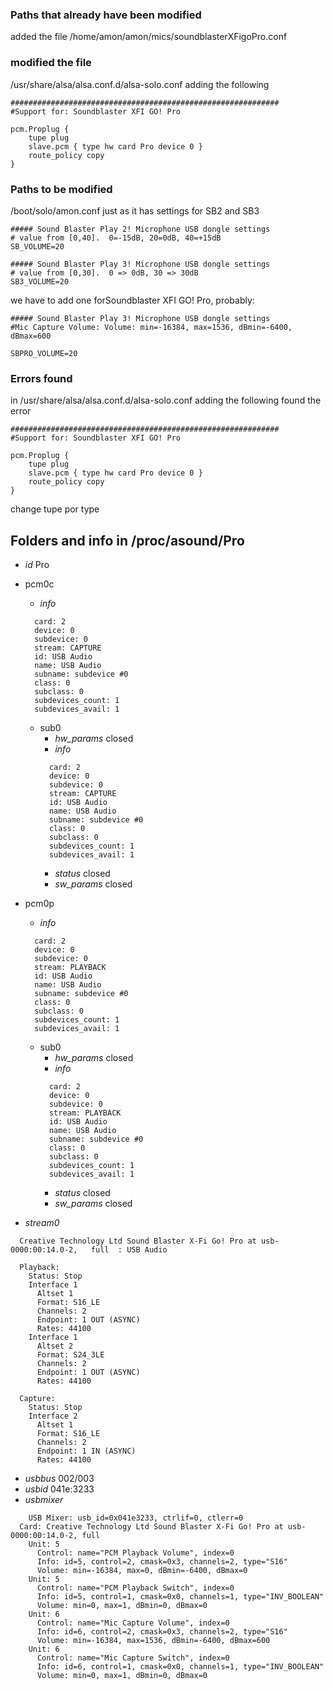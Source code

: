 ### Paths that already have been modified

added the file /home/amon/amon/mics/soundblasterXFigoPro.conf

### modified the file

/usr/share/alsa/alsa.conf.d/alsa-solo.conf adding the following

    ############################################################
    #Support for: Soundblaster XFI GO! Pro

    pcm.Proplug {
	    tupe plug
	    slave.pcm { type hw card Pro device 0 }
	    route_policy copy
    }


### Paths to be modified

/boot/solo/amon.conf just as it has settings for SB2 and SB3

    ##### Sound Blaster Play 2! Microphone USB dongle settings
    # value from [0,40].  0=-15dB, 20=0dB, 40=+15dB
    SB_VOLUME=20

    ##### Sound Blaster Play 3! Microphone USB dongle settings
    # value from [0,30].  0 => 0dB, 30 => 30dB
    SB3_VOLUME=20
    
we have to add one forSoundblaster XFI GO! Pro, probably:

    ##### Sound Blaster Play 3! Microphone USB dongle settings
    #Mic Capture Volume: Volume: min=-16384, max=1536, dBmin=-6400, dBmax=600
    
    SBPRO_VOLUME=20


### Errors found

in /usr/share/alsa/alsa.conf.d/alsa-solo.conf adding the following found the error

    ############################################################
    #Support for: Soundblaster XFI GO! Pro

    pcm.Proplug {
	    tupe plug
	    slave.pcm { type hw card Pro device 0 }
	    route_policy copy
    }

change tupe por type


## Folders and info in /proc/asound/Pro

* *id*
  Pro
* pcm0c
  + *info*
  ```
    card: 2
    device: 0
    subdevice: 0
    stream: CAPTURE
    id: USB Audio
    name: USB Audio
    subname: subdevice #0
    class: 0
    subclass: 0
    subdevices_count: 1
    subdevices_avail: 1
  ```

  + sub0
    + *hw_params*
      closed
    + *info*
    ```
      card: 2
      device: 0
      subdevice: 0
      stream: CAPTURE
      id: USB Audio
      name: USB Audio
      subname: subdevice #0
      class: 0
      subclass: 0
      subdevices_count: 1
      subdevices_avail: 1
    ```
    + *status* 
      closed
    + *sw_params*
      closed
* pcm0p
  + *info*  
  ```
    card: 2
    device: 0
    subdevice: 0
    stream: PLAYBACK
    id: USB Audio
    name: USB Audio
    subname: subdevice #0
    class: 0
    subclass: 0
    subdevices_count: 1
    subdevices_avail: 1
  ```
  + sub0
    + *hw_params*
      closed
    + *info* 
    ```
      card: 2
      device: 0
      subdevice: 0
      stream: PLAYBACK
      id: USB Audio
      name: USB Audio
      subname: subdevice #0
      class: 0
      subclass: 0
      subdevices_count: 1
      subdevices_avail: 1
    ```
    + *status* 
      closed
    + *sw_params*
      closed
* *stream0* 

```
  Creative Technology Ltd Sound Blaster X-Fi Go! Pro at usb-0000:00:14.0-2,   full  : USB Audio

  Playback:
    Status: Stop
    Interface 1
      Altset 1
      Format: S16_LE
      Channels: 2
      Endpoint: 1 OUT (ASYNC)
      Rates: 44100
    Interface 1
      Altset 2
      Format: S24_3LE
      Channels: 2
      Endpoint: 1 OUT (ASYNC)
      Rates: 44100

  Capture:
    Status: Stop
    Interface 2
      Altset 1
      Format: S16_LE
      Channels: 2
      Endpoint: 1 IN (ASYNC)
      Rates: 44100
```

* *usbbus*
  002/003
* *usbid*
  041e:3233
* *usbmixer*

```
    USB Mixer: usb_id=0x041e3233, ctrlif=0, ctlerr=0
  Card: Creative Technology Ltd Sound Blaster X-Fi Go! Pro at usb-0000:00:14.0-2, full 
    Unit: 5
      Control: name="PCM Playback Volume", index=0
      Info: id=5, control=2, cmask=0x3, channels=2, type="S16"
      Volume: min=-16384, max=0, dBmin=-6400, dBmax=0
    Unit: 5
      Control: name="PCM Playback Switch", index=0
      Info: id=5, control=1, cmask=0x0, channels=1, type="INV_BOOLEAN"
      Volume: min=0, max=1, dBmin=0, dBmax=0
    Unit: 6
      Control: name="Mic Capture Volume", index=0
      Info: id=6, control=2, cmask=0x3, channels=2, type="S16"
      Volume: min=-16384, max=1536, dBmin=-6400, dBmax=600
    Unit: 6
      Control: name="Mic Capture Switch", index=0
      Info: id=6, control=1, cmask=0x0, channels=1, type="INV_BOOLEAN"
      Volume: min=0, max=1, dBmin=0, dBmax=0
```

